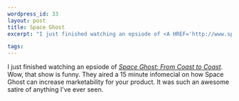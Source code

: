 ```yaml
--- 
wordpress_id: 33
layout: post
title: Space Ghost
excerpt: "I just finished watching an epsiode of <A HREF='http://www.spaceghost.com/'><i>Space Ghost: From Coast to Coast</i></A>.  Wow, that show is funny.  They aired a 15 minute infomecial on how Space Ghost can increase marketability for your product.  It was such an awesome satire of anything I've ever seen."

tags: 
---
```


I just finished watching an epsiode of <A HREF='http://www.spaceghost.com/'><i>Space Ghost: From Coast to Coast</i></A>.  Wow, that show is funny.  They aired a 15 minute infomecial on how Space Ghost can increase marketability for your product.  It was such an awesome satire of anything I've ever seen.
